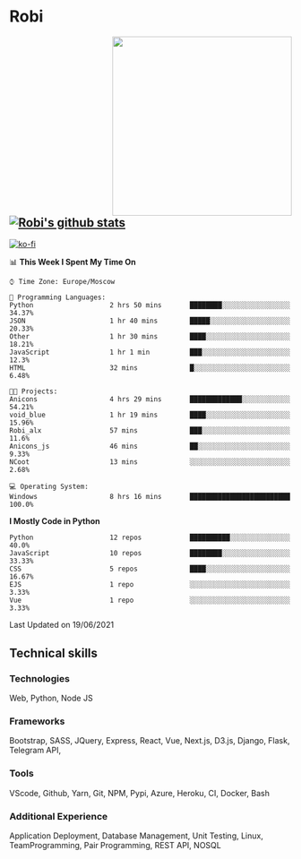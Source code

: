 # Robi

<img align='right' src='https://thumbs.gfycat.com/BleakGorgeousAmoeba-size_restricted.gif' width='320'>

[![Robi's github stats](https://github-readme-stats-lime-theta.vercel.app/api?username=robimez&count_private=true&show_icons=true&theme=dark)](https://github.com/RobiMez/github-readme-stats)
---
[![ko-fi](https://ko-fi.com/img/githubbutton_sm.svg)](https://ko-fi.com/K3K74LSLU)

<!--START_SECTION:waka-->
📊 **This Week I Spent My Time On** 

```text
⌚︎ Time Zone: Europe/Moscow

💬 Programming Languages: 
Python                   2 hrs 50 mins       ████████░░░░░░░░░░░░░░░░░   34.37% 
JSON                     1 hr 40 mins        █████░░░░░░░░░░░░░░░░░░░░   20.33% 
Other                    1 hr 30 mins        ████░░░░░░░░░░░░░░░░░░░░░   18.21% 
JavaScript               1 hr 1 min          ███░░░░░░░░░░░░░░░░░░░░░░   12.3% 
HTML                     32 mins             █░░░░░░░░░░░░░░░░░░░░░░░░   6.48%

🐱‍💻 Projects: 
Anicons                  4 hrs 29 mins       █████████████░░░░░░░░░░░░   54.21% 
void_blue                1 hr 19 mins        ████░░░░░░░░░░░░░░░░░░░░░   15.96% 
Robi_alx                 57 mins             ███░░░░░░░░░░░░░░░░░░░░░░   11.6% 
Anicons_js               46 mins             ██░░░░░░░░░░░░░░░░░░░░░░░   9.33% 
NCoot                    13 mins             ░░░░░░░░░░░░░░░░░░░░░░░░░   2.68%

💻 Operating System: 
Windows                  8 hrs 16 mins       █████████████████████████   100.0%

```

**I Mostly Code in Python** 

```text
Python                   12 repos            ██████████░░░░░░░░░░░░░░░   40.0% 
JavaScript               10 repos            ████████░░░░░░░░░░░░░░░░░   33.33% 
CSS                      5 repos             ████░░░░░░░░░░░░░░░░░░░░░   16.67% 
EJS                      1 repo              ░░░░░░░░░░░░░░░░░░░░░░░░░   3.33% 
Vue                      1 repo              ░░░░░░░░░░░░░░░░░░░░░░░░░   3.33%

```



 Last Updated on 19/06/2021
<!--END_SECTION:waka-->

## Technical skills

### Technologies 

Web, Python, Node JS

### Frameworks

Bootstrap, SASS, JQuery, Express, React, Vue, Next.js,
D3.js, Django, Flask, Telegram API,

### Tools

VScode, Github, Yarn, Git, NPM, Pypi, Azure, Heroku, CI, Docker, Bash

### Additional Experience

Application Deployment, Database Management, Unit Testing, Linux, TeamProgramming, Pair Programming, REST API, NOSQL
